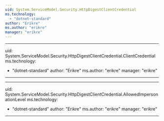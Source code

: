 ```yaml
---
uid: System.ServiceModel.Security.HttpDigestClientCredential
ms.technology: 
  - "dotnet-standard"
author: "Erikre"
ms.author: "erikre"
manager: "erikre"
---
```


---
uid: System.ServiceModel.Security.HttpDigestClientCredential.ClientCredential
ms.technology: 
  - "dotnet-standard"
author: "Erikre"
ms.author: "erikre"
manager: "erikre"
---

---
uid: System.ServiceModel.Security.HttpDigestClientCredential.AllowedImpersonationLevel
ms.technology: 
  - "dotnet-standard"
author: "Erikre"
ms.author: "erikre"
manager: "erikre"
---
